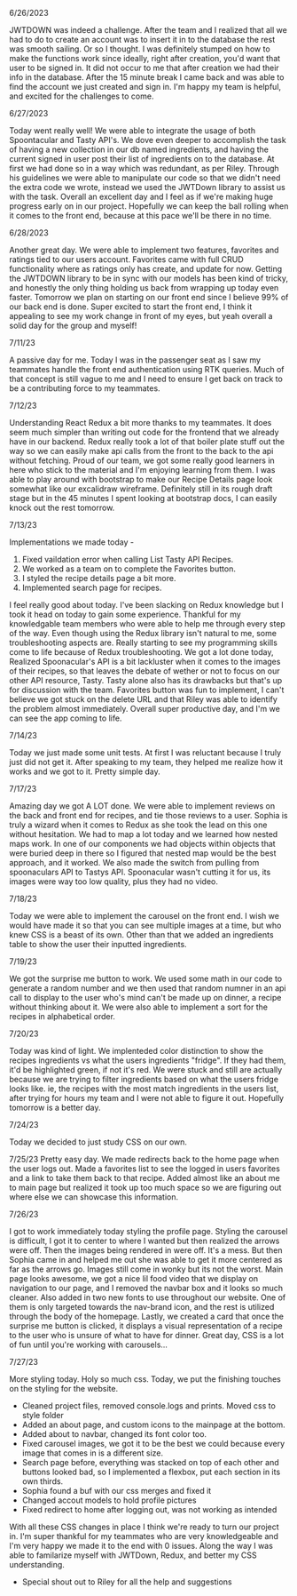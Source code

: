 6/26/2023

JWTDOWN was indeed a challenge. After the team and I realized that all we had to do to create an account was to insert it in to the database the rest was smooth sailing. Or so I thought. I was definitely stumped on how to make the functions work since ideally, right after creation, you'd want that user to be signed in. It did not occur to me that after creation we had their info in the database. After the 15 minute break I came back and was able to find the account we just created and sign in. I'm happy my team is helpful, and excited for the challenges to come.

6/27/2023

Today went really well! We were able to integrate the usage of both Spoontacular and Tasty API's. We dove even deeper to accomplish the task of having a new collection in our db named ingredients, and having the current signed in user post their list of ingredients on to the database. At first we had done so in a way which was redundant, as per Riley. Through his guidelines we were able to manipulate our code so that we didn't need the extra code we wrote, instead we used the JWTDown library to assist us with the task. Overall an excellent day and I feel as if we're making huge progress early on in our project. Hopefully we can keep the ball rolling when it comes to the front end, because at this pace we'll be there in no time.

6/28/2023

Another great day. We were able to implement two features, favorites and ratings tied to our users account. Favorites came with full CRUD functionality where as ratings only has create, and update for now. Getting the JWTDOWN library to be in sync with our models has been kind of tricky, and honestly the only thing holding us back from wrapping up today even faster. Tomorrow we plan on starting on our front end since I believe 99% of our back end is done. Super excited to start the front end, I think it appealing to see my work change in front of my eyes, but yeah overall a solid day for the group and myself!

7/11/23

A passive day for me. Today I was in the passenger seat as I saw my teammates handle the front end authentication using RTK queries. Much of that concept is still vague to me and I need to ensure I get back on track to be a contributing force to my teammates.

7/12/23

Understanding React Redux a bit more thanks to my teammates. It does seem much simpler than writing out code for the frontend that we already have in our backend. Redux really took a lot of that boiler plate stuff out the way so we can easily make api calls from the front to the back to the api without fetching. Proud of our team, we got some really good learners in here who stick to the material and I'm enjoying learning from them. I was able to play around with bootstrap to make our Recipe Details page look somewhat like our excalidraw wireframe. Definitely still in its rough draft stage but in the 45 minutes I spent looking at bootstrap docs, I can easily knock out the rest tomorrow.

7/13/23

Implementations we made today -

1. Fixed vaildation error when calling List Tasty API Recipes.
2. We worked as a team on to complete the Favorites button.
3. I styled the recipe details page a bit more.
4. Implemented search page for recipes.

I feel really good about today. I've been slacking on Redux knowledge but I took it head on today to gain some experience. Thankful for my knowledgable team members who were able to help me through every step of the way. Even though using the Redux library isn't natural to me, some troubleshooting aspects are. Really starting to see my programming skills come to life because of Redux troubleshooting. We got a lot done today, Realized Spoonacular's API is a bit lackluster when it comes to the images of their recipes, so that leaves the debate of wether or not to focus on our other API resource, Tasty. Tasty alone also has its drawbacks but that's up for discussion with the team. Favorites button was fun to implement, I can't believe we got stuck on the delete URL and that Riley was able to identify the problem almost immediately. Overall super productive day, and I'm we can see the app coming to life.

7/14/23

Today we just made some unit tests. At first I was reluctant because I truly just did not get it. After speaking to my team, they helped me realize how it works and we got to it. Pretty simple day.

7/17/23

Amazing day we got A LOT done. We were able to implement reviews on the back and front end for recipes, and tie those reviews to a user. Sophia is truly a wizard when it comes to Redux as she took the lead on this one without hesitation. We had to map a lot today and we learned how nested maps work. In one of our components we had objects within objects that were buried deep in there so I figured that nested map would be the best approach, and it worked. We also made the switch from pulling from spoonaculars API to Tastys API. Spoonacular wasn't cutting it for us, its images were way too low quality, plus they had no video.

7/18/23

Today we were able to implement the carousel on the front end. I wish we would have made it so that you can see multiple images at a time, but who knew CSS is a beast of its own. Other than that we added an ingredients table to show the user their inputted ingredients.

7/19/23

We got the surprise me button to work. We used some math in our code to generate a random number and we then used that random numner in an api call to display to the user who's mind can't be made up on dinner, a recipe without thinking about it. We were also able to implement a sort for the recipes in alphabetical order.

7/20/23

Today was kind of light. We implenteded color distinction to show the recipes ingredients vs what the users ingredients "fridge". If they had them, it'd be highlighted green, if not it's red. We were stuck and still are actually because we are trying to filter ingredients based on what the users fridge looks like. ie, the recipes with the most match ingredients in the users list, after trying for hours my team and I were not able to figure it out. Hopefully tomorrow is a better day.

7/24/23

Today we decided to just study CSS on our own.

7/25/23
Pretty easy day. We made redirects back to the home page when the user logs out. Made a favorites list to see the logged in users favorites and a link to take them back to that recipe. Added almost like an about me to main page but realized it took up too much space so we are figuring out where else we can showcase this information.

7/26/23

I got to work immediately today styling the profile page.
Styling the carousel is difficult, I got it to center to where I wanted but then realized the arrows were off. Then the images being rendered in were off. It's a mess. But then Sophia came in and helped me out she was able to get it more centered as far as the arrows go. Images still come in wonky but its not the worst. Main page looks awesome, we got a nice lil food video that we display on navigation to our page, and I removed the navbar box and it looks so much cleaner. Also added in two new fonts to use throughout our website. One of them is only targeted towards the nav-brand icon, and the rest is utilized through the body of the homepage. Lastly, we created a card that once the surprise me button is clicked, it displays a visual representation of a recipe to the user who is unsure of what to have for dinner. Great day, CSS is a lot of fun until you're working with carousels...

7/27/23

More styling today. Holy so much css. Today, we put the finishing touches on the styling for the website.

- Cleaned project files, removed console.logs and prints. Moved css to style folder
- Added an about page, and custom icons to the mainpage at the bottom.
- Added about to navbar, changed its font color too.
- Fixed carousel images, we got it to be the best we could because every image that comes in is a different size.
- Search page before, everything was stacked on top of each other and buttons looked bad, so I implemented a flexbox, put each section in its own thirds.
- Sophia found a buf with our css merges and fixed it
- Changed accout models to hold profile pictures
- Fixed redirect to home after logging out, was not working as intended

With all these CSS changes in place I think we're ready to turn our project in. I'm super thankful for my teammates who are very knowledgeable and I'm very happy we made it to the end with 0 issues. Along the way I was able to familarize myself with JWTDown, Redux, and better my CSS understanding.
- Special shout out to Riley for all the help and suggestions
